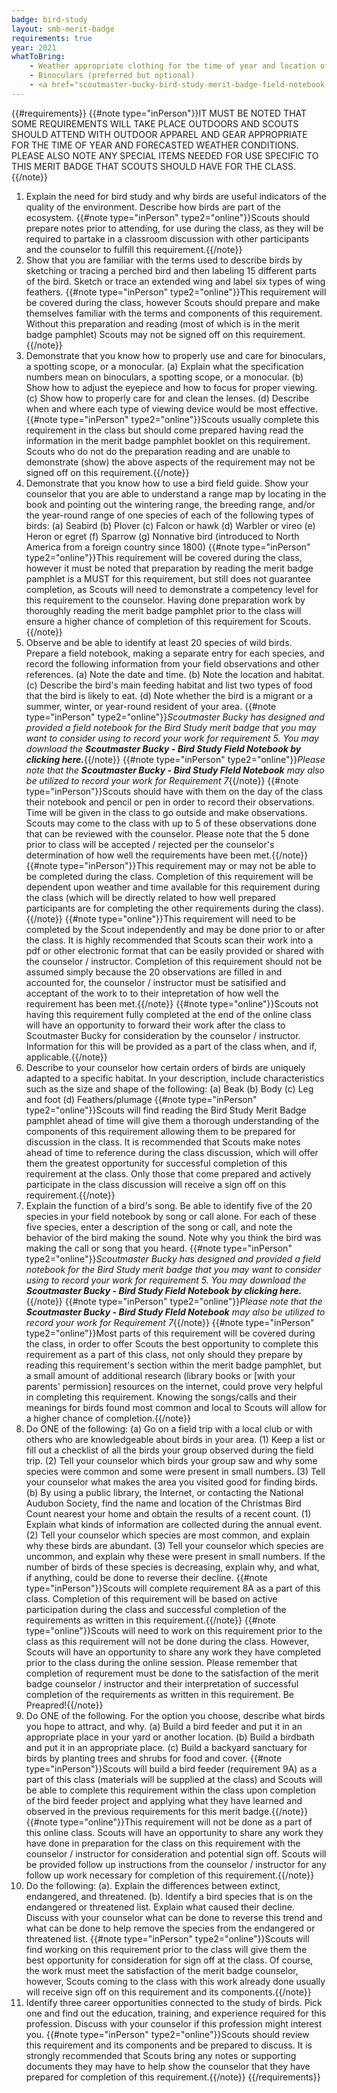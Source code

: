 ```yaml
---
badge: bird-study
layout: smb-merit-badge
requirements: true
year: 2021
whatToBring:
    - Weather appropriate clothing for the time of year and location of the class for outdoor participation
    - Binoculars (preferred but optional)
    - <a href="scoutmaster-bucky-bird-study-merit-badge-field-notebook-booklet.pdf">Scoutmaster Bucky Bird Study Merit Badge Field Notebook</a> print out or a Notebook (preferably pocket sized or slightly larger - for taking of field notes and drawings)
---
```


{{#requirements}}
{{#note type="inPerson"}}IT MUST BE NOTED THAT SOME REQUIREMENTS WILL TAKE PLACE OUTDOORS AND SCOUTS SHOULD ATTEND WITH OUTDOOR APPAREL AND GEAR APPROPRIATE FOR THE TIME OF YEAR AND FORECASTED WEATHER CONDITIONS. PLEASE ALSO NOTE ANY SPECIAL ITEMS NEEDED FOR USE SPECIFIC TO THIS MERIT BADGE THAT SCOUTS SHOULD HAVE FOR THE CLASS.{{/note}}
1. Explain the need for bird study and why birds are useful indicators of the quality of the environment. Describe how birds are part of the ecosystem.
    {{#note type="inPerson" type2="online"}}Scouts should prepare notes prior to attending, for use during the class, as they will be required to partake in a classroom discussion with other participants and the counselor to fulfill this requirement.{{/note}}
2. Show that you are familiar with the terms used to describe birds by sketching or tracing a perched bird and then labeling 15 different parts of the bird. Sketch or trace an extended wing and label six types of wing feathers.
    {{#note type="inPerson" type2="online"}}This requirement will be covered during the class, however Scouts should prepare and make themselves familiar with the terms and components of this requirement. Without this preparation and reading (most of which is in the merit badge pamphlet) Scouts may not be signed off on this requirement.{{/note}}
3. Demonstrate that you know how to properly use and care for binoculars, a spotting scope, or a monocular.
    (a) Explain what the specification numbers mean on binoculars, a spotting scope, or a monocular.
    (b) Show how to adjust the eyepiece and how to focus for proper viewing.
    (c) Show how to properly care for and clean the lenses.
    (d) Describe when and where each type of viewing device would be most effective.
    {{#note type="inPerson" type2="online"}}Scouts usually complete this requirement in the class but should come prepared having read the information in the merit badge pamphlet booklet on this requirement. Scouts who do not do the preparation reading and are unable to demonstrate (show) the above aspects of the requirement may not be signed off on this requirement.{{/note}}
4. Demonstrate that you know how to use a bird field guide. Show your counselor that you are able to understand a range map by locating in the book and pointing out the wintering range, the breeding range, and/or the year-round range of one species of each of the following types of birds:
    (a) Seabird
    (b) Plover
    (c) Falcon or hawk
    (d) Warbler or vireo
    (e) Heron or egret
    (f) Sparrow
    (g) Nonnative bird (introduced to North America from a foreign country since 1800)
    {{#note type="inPerson" type2="online"}}This requirement will be covered during the class, however it must be noted that preparation by reading the merit badge pamphlet is a MUST for this requirement, but still does not guarantee completion, as Scouts will need to demonstrate a competency level for this requirement to the counselor. Having done preparation work by thoroughly reading the merit badge pamphlet prior to the class will ensure a higher chance of completion of this requirement for Scouts.{{/note}}
5. Observe and be able to identify at least 20 species of wild birds. Prepare a field notebook, making a separate entry for each species, and record the following information from your field observations and other references.
    (a) Note the date and time.
    (b) Note the location and habitat.
    (c) Describe the bird's main feeding habitat and list two types of food that the bird is likely to eat.
    (d) Note whether the bird is a migrant or a summer, winter, or year-round resident of your area.
    {{#note type="inPerson" type2="online"}}*Scoutmaster Bucky has designed and provided a field notebook for the Bird Study merit badge that you may want to consider using to record your work for requirement 5. You may download the* ***Scoutmaster Bucky - Bird Study Field Notebook by clicking here.***{{/note}}
    {{#note type="inPerson" type2="online"}}*Please note that the ***Scoutmaster Bucky - Bird Study FIeld Notebook*** may also be utilized to record your work for Requirement 7*{{/note}}
    {{#note type="inPerson"}}Scouts should have with them on the day of the class their notebook and pencil or pen in order to record their observations. Time will be given in the class to go outside and make observations. Scouts may come to the class with up to 5 of these observations done that can be reviewed with the counselor. Please note that the 5 done prior to class will be accepted / rejected per the counselor's determination of how well the requirements have been met.{{/note}}
    {{#note type="inPerson"}}This requirement may or may not be able to be completed during the class. Completion of this requirement will be dependent upon weather and time available for this requirement during the class (which will be directly related to how well prepared participants are for completing the other requirements during the class).{{/note}}
    {{#note type="online"}}This requirement will need to be completed by the Scout independently and may be done prior to or after the class.  It is highly recommended that Scouts scan their work into a pdf or other electronic format that can be easily provided or shared with the counselor / instructor. Completion of this requirement should not be assumed simply because the 20 observations are filled in and accounted for, the counselor / instructor must be satisified and acceptant of the work to to their intepretation of how well the requirement has been met.{{/note}}
    {{#note type="online"}}Scouts not having this requirement fully completed at the end of the online class will have an opportunity to forward their work after the class to Scoutmaster Bucky for consideration by the counselor / instructor.  Information for this will be provided as a part of the class when, and if, applicable.{{/note}}
6. Describe to your counselor how certain orders of birds are uniquely adapted to a specific habitat. In your description, include characteristics such as the size and shape of the following:
    (a) Beak
    (b) Body
    (c) Leg and foot
    (d) Feathers/plumage
    {{#note type="inPerson" type2="online"}}Scouts will find reading the Bird Study Merit Badge pamphlet ahead of time will give them a thorough understanding of the components of this requirement allowing them to be prepared for discussion in the class. It is recommended that Scouts make notes ahead of time to reference during the class discussion, which will offer them the greatest opportunity for successful completion of this requirement at the class.  Only those that come prepared and actively participate in the class discussion will receive a sign off on this requirement.{{/note}}
7. Explain the function of a bird's song. Be able to identify five of the 20 species in your field notebook by song or call alone. For each of these five species, enter a description of the song or call, and note the behavior of the bird making the sound. Note why you think the bird was making the call or song that you heard.
    {{#note type="inPerson" type2="online"}}*Scoutmaster Bucky has designed and provided a field notebook for the Bird Study merit badge that you may want to consider using to record your work for requirement 5. You may download the* ***Scoutmaster Bucky - Bird Study Field Notebook by clicking here.***{{/note}}
    {{#note type="inPerson" type2="online"}}*Please note that the ***Scoutmaster Bucky - Bird Study FIeld Notebook*** may also be utilized to record your work for Requirement 7*{{/note}}
    {{#note type="inPerson" type2="online"}}Most parts of this requirement will be covered during the class, in order to offer Scouts the best opportunity to complete this requirement as a part of this class, not only should they prepare by reading this requirement's section within the merit badge pamphlet, but a small amount of additional research (library books or [with your parents' permission] resources on the internet, could prove very helpful in completing this requirement. Knowing the songs/calls and their meanings for birds found most common and local to Scouts will allow for a higher chance of completion.{{/note}}
8. Do ONE of the following:
    (a) Go on a field trip with a local club or with others who are knowledgeable about birds in your area.
        (1) Keep a list or fill out a checklist of all the birds your group observed during the field trip.
        (2) Tell your counselor which birds your group saw and why some species were common and some were present in small numbers.
        (3) Tell your counselor what makes the area you visited good for finding birds.
    (b) By using a public library, the Internet, or contacting the National Audubon Society, find the name and location of the Christmas Bird Count nearest your home and obtain the results of a recent count.
        (1) Explain what kinds of information are collected during the annual event.
        (2) Tell your counselor which species are most common, and explain why these birds are abundant.
        (3) Tell your counselor which species are uncommon, and explain why these were present in small numbers. If the number of birds of these species is decreasing, explain why, and what, if anything, could be done to reverse their decline.
    {{#note type="inPerson"}}Scouts will complete requirement 8A as a part of this class. Completion of this requirement will be based on active participation during the class and successful completion of the requirements as written in this requirement.{{/note}}
    {{#note type="online"}}Scouts will need to work on this requirement prior to the class as this requirement will not be done during the class.  However, Scouts will have an opportunity to share any work they have completed prior to the class during the online session.  Please remember that completion of requrement must be done to the satisfaction of the merit badge counselor / instructor and their interpretation of successful completion of the requirements as written in this requirement. Be Preapred!{{/note}}
9. Do ONE of the following. For the option you choose, describe what birds you hope to attract, and why.
    (a) Build a bird feeder and put it in an appropriate place in your yard or another location.
    (b) Build a birdbath and put it in an appropriate place.
    (c) Build a backyard sanctuary for birds by planting trees and shrubs for food and cover.
    {{#note type="inPerson"}}Scouts will build a bird feeder (requirement 9A) as a part of this class (materials will be supplied at the class) and Scouts will be able to complete this requirement within the class upon completion of the bird feeder project and applying what they have learned and observed in the previous requirements for this merit badge.{{/note}}
    {{#note type="online"}}This requirement will not be done as a part of this online class.  Scouts will have an opportunity to share any work they have done in preparation for the class on this requirement with the counselor / instructor for consideration and potential sign off.  Scouts will be provided follow up instructions from the counselor / instructor for any follow up work necessary for completion of this requirement.{{/note}}
10. Do the following:
    (a). Explain the differences between extinct, endangered, and threatened.
    (b). Identify a bird species that is on the endangered or threatened list. Explain what caused their decline. Discuss with your counselor what can be done to reverse this trend and what can be done to help remove the species from the endangered or threatened list.
    {{#note type="inPerson" type2="online"}}Scouts will find working on this requirement prior to the class will give them the best opportunity for consideration for sign off at the class. Of course, the work must meet the satisfaction of the merit badge counselor, however, Scouts coming to the class with this work already done usually will receive sign off on this requirement and its components.{{/note}}
11. Identify three career opportunities connected to the study of birds. Pick one and find out the education, training, and experience required for this profession. Discuss with your counselor if this profession might interest you.
    {{#note type="inPerson" type2="online"}}Scouts should review this requirement and its components and be prepared to discuss. It is strongly recommended that Scouts bring any notes or supporting documents they may have to help show the counselor that they have prepared for completion of this requirement.{{/note}}
{{/requirements}}
